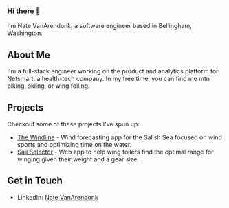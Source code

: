 ### Hi there 👋

I'm Nate VanArendonk, a software engineer based in Bellingham, Washington.

## About Me

I'm a full-stack engineer working on the product and analytics platform for Netsmart, a health-tech company. In my free time, you can find me mtn biking, skiing, or wing foiling.

## Projects

Checkout some of these projects I've spun up:

- [The Windline](https://thewindline.com/) - Wind forecasting app for the Salish Sea focused on wind sports and optimizing time on the water.
- [Sail Selector](https://www.sailselector.com/) - Web app to help wing foilers find the optimal range for winging given their weight and a gear size.

## Get in Touch

- LinkedIn: [Nate VanArendonk](https://www.linkedin.com/in/nathan-vanarendonk-18329889/)



<!--
**NateVanArendonk/NateVanArendonk** is a ✨ _special_ ✨ repository because its `README.md` (this file) appears on your GitHub profile.

Here are some ideas to get you started:

- 🔭 I’m currently working on ...
- 🌱 I’m currently learning ...
- 👯 I’m looking to collaborate on ...
- 🤔 I’m looking for help with ...
- 💬 Ask me about ...
- 📫 How to reach me: ...
- 😄 Pronouns: ...
- ⚡ Fun fact: ...
-->
